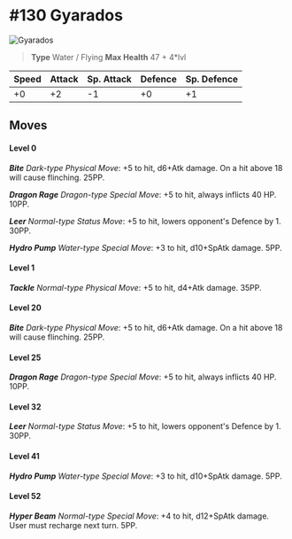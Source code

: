 # #130 Gyarados


![Gyarados](https://img.pokemondb.net/sprites/home/normal/1x/gyarados.png)

> **Type** Water / Flying
> **Max Health** 47 + 4\*lvl

| Speed | Attack | Sp. Attack | Defence | Sp. Defence |
| ----- | ------ | ---------- | ------- | ----------- |
| +0 | +2 | -1 | +0 | +1 |

## Moves
#### Level 0

***Bite** Dark-type Physical Move*: +5 to hit, d6+Atk damage. On a hit above 18 will cause flinching. 25PP.

***Dragon Rage** Dragon-type Special Move*: +5 to hit, always inflicts 40 HP. 10PP.

***Leer** Normal-type Status Move*: +5 to hit, lowers opponent's Defence by 1. 30PP.

***Hydro Pump** Water-type Special Move*: +3 to hit, d10+SpAtk damage.  5PP.
#### Level 1

***Tackle** Normal-type Physical Move*: +5 to hit, d4+Atk damage.  35PP.
#### Level 20

***Bite** Dark-type Physical Move*: +5 to hit, d6+Atk damage. On a hit above 18 will cause flinching. 25PP.
#### Level 25

***Dragon Rage** Dragon-type Special Move*: +5 to hit, always inflicts 40 HP. 10PP.
#### Level 32

***Leer** Normal-type Status Move*: +5 to hit, lowers opponent's Defence by 1. 30PP.
#### Level 41

***Hydro Pump** Water-type Special Move*: +3 to hit, d10+SpAtk damage.  5PP.
#### Level 52

***Hyper Beam** Normal-type Special Move*: +4 to hit, d12+SpAtk damage. User must recharge next turn. 5PP.

